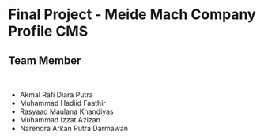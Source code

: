# Final Project - Meide Mach Company Profile CMS
## Team Member
<br>
<ul>
  <li>Akmal Rafi Diara Putra</li>
  <li>Muhammad Hadiid Faathir</li>
  <li>Rasyaad Maulana Khandiyas</li>
  <li>Muhammad Izzat Azizan</li>
  <li>Narendra Arkan Putra Darmawan</li>
</ul>
